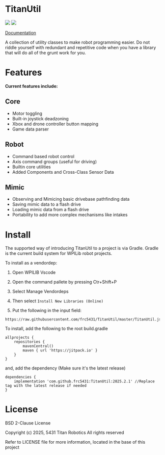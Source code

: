 # TitanUtil
[![](https://jitpack.io/v/frc5431/TitanUtil.svg)](https://jitpack.io/#frc5431/TitanUtil)
[![](https://github.com/frc5431/TitanUtil/workflows/Java%20CI%20with%20Gradle/badge.svg)](https://github.com/frc5431/TitanUtil/actions)

[Documentation](http://www.frc5431.com/TitanUtil/)

A collection of utility classes to make robot programming easier.
Do not riddle yourself with redundant and repetitive code when you have a library
that will do all of the grunt work for you.

# Features
**Current features include:**
## Core
* Motor toggling
* Built-in joystick deadzoning
* Xbox and drone controller button mapping
* Game data parser

## Robot
* Command based robot control
* Axis command groups (useful for driving)
* Builtin core utilities
* Added Components and Cross-Class Sensor Data

## Mimic
* Observing and Mimicing basic drivebase pathfinding data
* Saving mimic data to a flash drive
* Loading mimic data from a flash drive
* Portability to add more complex mechanisms like intakes

# Install
The supported way of introducing TitanUtil to a project is via Gradle. 
Gradle is the current build system for WPILib robot projects.

To install as a vendordep:
1. Open WPILIB Vscode

2. Open the command pallete by pressing Ctr+Shift+P

3. Select Manage Vendordeps

4. Then select ``Install New Libraries (Online)``

5. Put the following in the input field:
```
https://raw.githubusercontent.com/frc5431/TitanUtil/master/TitanUtil.json
```

To install, add the following to the root build.gradle
```
allprojects {
    repositories {
        mavenCentral()
        maven { url 'https://jitpack.io' }
    }
}
```

and, add the dependency (Make sure it's the latest release)
```
dependencies {
    implementation 'com.github.frc5431:TitanUtil:2025.2.1' //Replace tag with the latest release if needed
}
```

# License

BSD 2-Clause License

Copyright (c) 2025, 5431 Titan Robotics
All rights reserved

Refer to LICENSE file for more information, located in the base of this project

